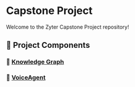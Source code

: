 # Capstone Project

Welcome to the Zyter Capstone Project repository! 

## 📁 Project Components

### 🔗 [Knowledge Graph](./KG/README.md)

### 🔗 [VoiceAgent](./VoiceAgent/README.md)
